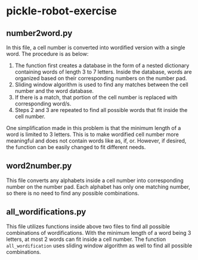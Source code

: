 # pickle-robot-exercise

## number2word.py

In this file, a cell number is converted into wordified version with a single word. The procedure is as below:
1. The function first creates a database in the form of a nested dictionary containing words of length 3 to 7 letters.
Inside the database, words are organized based on their corresponding numbers on the number pad.
2. Sliding window algorithm is used to find any matches between the cell number and the word database.
3. If there is a match, that portion of the cell number is replaced with corresponding word/s.
4. Steps 2 and 3 are repeated to find all possible words that fit inside the cell number.

One simplification made in this problem is that the minimum length of a word is limited to 3 letters. This is to make
wordified cell number more meaningful and does not contain words like as, if, or. However, if desired, the function
can be easily changed to fit different needs.

## word2number.py

This file converts any alphabets inside a cell number into corresponding number on the number pad. 
Each alphabet has only one matching number, so there is no need to find any possible combinations.

## all_wordifications.py

This file utilizes functions inside above two files to find all possible combinations of wordifications. With the
minimum length of a word being 3 letters, at most 2 words can fit inside a cell number. The function 
<code>all_wordification</code> uses sliding window algorithm as well to find all possible combinations.
